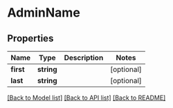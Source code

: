 # AdminName

## Properties
Name | Type | Description | Notes
------------ | ------------- | ------------- | -------------
**first** | **string** |  | [optional] 
**last** | **string** |  | [optional] 

[[Back to Model list]](../README.md#documentation-for-models) [[Back to API list]](../README.md#documentation-for-api-endpoints) [[Back to README]](../README.md)


